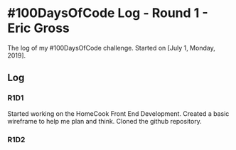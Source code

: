# #100DaysOfCode Log - Round 1 - Eric Gross

The log of my #100DaysOfCode challenge. Started on [July 1, Monday, 2019].

## Log

### R1D1 
Started working on the HomeCook Front End Development. Created a basic wireframe to help me plan and think. Cloned the github repository.

### R1D2
